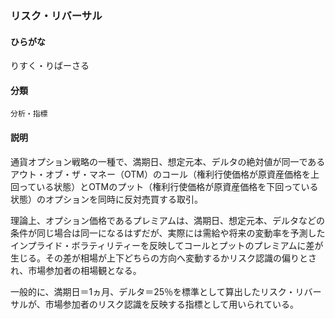 <div style="display:none;">

## [あ行](securities-terms?id=あ行)
## [か行](securities-terms?id=か行)
## [さ行](securities-terms?id=さ行)
## [た行](securities-terms?id=た行)
## [な行](securities-terms?id=な行)
## [は行](securities-terms?id=は行)
## [ま行](securities-terms?id=ま行)
## [や行](securities-terms?id=や行)
## [ら行](securities-terms?id=ら行)

</div>

### リスク・リバーサル

#### ひらがな

りすく・りばーさる

#### 分類

`分析・指標`

#### 説明

通貨オプション戦略の一種で、満期日、想定元本、デルタの絶対値が同一であるアウト・オブ・ザ・マネー（OTM）のコール（権利行使価格が原資産価格を上回っている状態）とOTMのプット（権利行使価格が原資産価格を下回っている状態）のオプションを同時に反対売買する取引。
 
理論上、オプション価格であるプレミアムは、満期日、想定元本、デルタなどの条件が同じ場合は同一になるはずだが、実際には需給や将来の変動率を予測したインプライド・ボラティリティーを反映してコールとプットのプレミアムに差が生じる。その差が相場が上下どちらの方向へ変動するかリスク認識の偏りとされ、市場参加者の相場観となる。
 
一般的に、満期日＝1ヵ月、デルタ＝25％を標準として算出したリスク・リバーサルが、市場参加者のリスク認識を反映する指標として用いられている。

<div style="display:none;">

## [わ行](securities-terms?id=わ行)
## [英数字・記号](securities-terms?id=英数字・記号)

</div>

